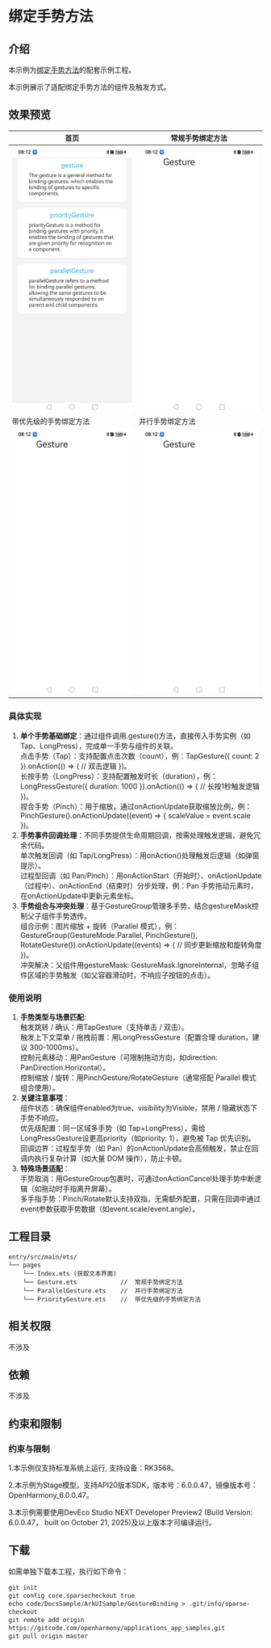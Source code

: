# 绑定手势方法

## 介绍

本示例为[绑定手势方法](https://gitcode.com/openharmony/docs/blob/master/zh-cn/application-dev/ui/arkts-gesture-events-binding.md)的配套示例工程。

本示例展示了适配绑定手势方法的组件及触发方式。

## 效果预览

| 首页                                   | 常规手势绑定方法                             |
|--------------------------------------|--------------------------------------|
| ![](screenshots/Home.jpg)            | ![](screenshots/gesture.jpg)         |
| 带优先级的手势绑定方法                          | 并行手势绑定方法                             |
| ![](screenshots/priorityGesture.jpg) | ![](screenshots/parallelGesture.jpg) |


### 具体实现

1. **单个手势基础绑定**：通过组件调用.gesture()方法，直接传入手势实例（如 Tap、LongPress），完成单一手势与组件的关联。  
   点击手势（Tap）：支持配置点击次数（count），例：TapGesture({ count: 2 }).onAction(() => { // 双击逻辑 })。  
   长按手势（LongPress）：支持配置触发时长（duration），例：LongPressGesture({ duration: 1000 }).onAction(() => { // 长按1秒触发逻辑 })。  
   捏合手势（Pinch）：用于缩放，通过onActionUpdate获取缩放比例，例：PinchGesture().onActionUpdate((event) => { scaleValue = event.scale })。
2. **手势事件回调处理**：不同手势提供生命周期回调，按需处理触发逻辑，避免冗余代码。  
   单次触发回调（如 Tap/LongPress）：用onAction()处理触发后逻辑（如弹窗提示）。  
   过程型回调（如 Pan/Pinch）：用onActionStart（开始时）、onActionUpdate（过程中）、onActionEnd（结束时）分步处理，例：Pan 手势拖动元素时，在onActionUpdate中更新元素坐标。
3. **手势组合与冲突处理**：基于GestureGroup管理多手势，结合gestureMask控制父子组件手势透传。  
   组合示例：图片缩放 + 旋转（Parallel 模式），例：GestureGroup(GestureMode.Parallel, PinchGesture(), RotateGesture()).onActionUpdate((events) => { // 同步更新缩放和旋转角度 })。  
   冲突解决：父组件用gestureMask: GestureMask.IgnoreInternal，忽略子组件区域的手势触发（如父容器滑动时，不响应子按钮的点击）。


### 使用说明

1. **手势类型与场景匹配**:     
   触发跳转 / 确认：用TapGesture（支持单击 / 双击）。  
   触发上下文菜单 / 拖拽前置：用LongPressGesture（配置合理 duration，建议 300-1000ms）。  
   控制元素移动：用PanGesture（可限制拖动方向，如direction: PanDirection.Horizontal）。  
   控制缩放 / 旋转：用PinchGesture/RotateGesture（通常搭配 Parallel 模式组合使用）。
2. **关键注意事项**：  
   组件状态：确保组件enabled为true、visibility为Visible，禁用 / 隐藏状态下手势不响应。   
   优先级配置：同一区域多手势（如 Tap+LongPress），需给LongPressGesture设更高priority（如priority: 1），避免被 Tap 优先识别。  
   回调边界：过程型手势（如 Pan）的onActionUpdate会高频触发，禁止在回调内执行复杂计算（如大量 DOM 操作），防止卡顿。
3. **特殊场景适配**：  
   手势取消：用GestureGroup包裹时，可通过onActionCancel处理手势中断逻辑（如拖动时手指离开屏幕）。  
   多手指手势：Pinch/Rotate默认支持双指，无需额外配置，只需在回调中通过event参数获取手势数据（如event.scale/event.angle）。

## 工程目录

```
entry/src/main/ets/
└── pages
    └── Index.ets (获取文本界面)
    └── Gesture.ets            //  常规手势绑定方法
    └── ParallelGesture.ets    //  并行手势绑定方法
    └── PriorityGesture.ets    //  带优先级的手势绑定方法
```

## 相关权限

不涉及

## 依赖

不涉及

## 约束和限制

### 约束与限制
1.本示例仅支持标准系统上运行, 支持设备：RK3568。

2.本示例为Stage模型，支持API20版本SDK，版本号：6.0.0.47，镜像版本号：OpenHarmony_6.0.0.47。

3.本示例需要使用DevEco Studio NEXT Developer Preview2 (Build Version: 6.0.0.47， built on October 21, 2025)及以上版本才可编译运行。

## 下载

如需单独下载本工程，执行如下命令：
```
git init
git config core.sparsecheckout true
echo code/DocsSample/ArkUISample/GestureBinding > .git/info/sparse-checkout
git remote add origin https://gitcode.com/openharmony/applications_app_samples.git
git pull origin master
```
